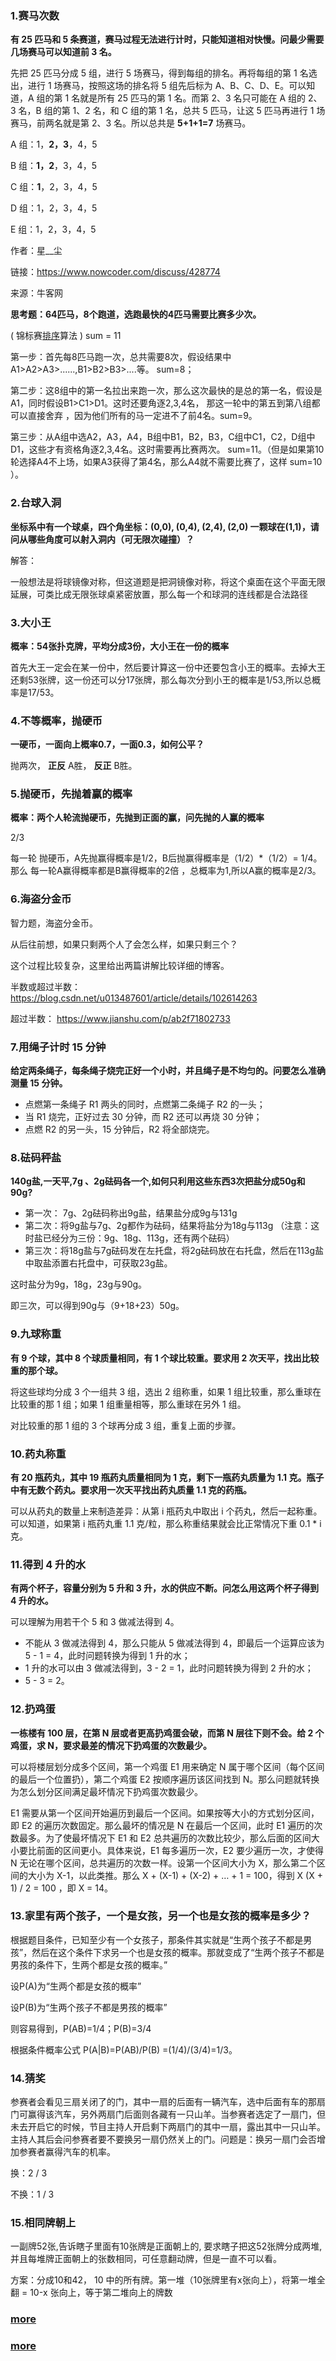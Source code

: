 ### 1.赛马次数

**有 25 匹马和 5 条赛道，赛马过程无法进行计时，只能知道相对快慢。问最少需要几场赛马可以知道前 3 名。**

先把 25 匹马分成 5 组，进行 5 场赛马，得到每组的排名。再将每组的第 1 名选出，进行 1 场赛马，按照这场的排名将 5 组先后标为 A、B、C、D、E。可以知道，A 组的第 1 名就是所有 25 匹马的第 1 名。而第 2、3 名只可能在 A 组的 2、3 名，B 组的第 1、2 名，和 C 组的第 1 名，总共 5 匹马，让这 5 匹马再进行 1 场赛马，前两名就是第 2、3 名。所以总共是 **5+1+1=7** 场赛马。

A 组：1，**2，3**，4，5

B 组：**1，2**，3，4，5

C 组：**1**，2，3，4，5

D 组：1，2，3，4，5

E 组：1，2，3，4，5

作者：星__尘

链接：https://www.nowcoder.com/discuss/428774

来源：牛客网



**思考题：64匹马，8个跑道，选跑最快的4匹马需要比赛多少次。**

( 锦标赛[排序]()算法 ) sum = 11

第一步：首先每8匹马跑一次，总共需要8次，假设结果中A1>A2>A3>......,B1>B2>B3>....等。 sum=8；

第二步：这8组中的第一名拉出来跑一次，那么这次最快的是总的第一名，假设是A1，同时假设B1>C1>D1。这时还要角逐2,3,4名， 那这一轮中的第五到第八组都可以直接舍弃 ，因为他们所有的马一定进不了前4名。sum=9。

第三步：从A组中选A2，A3，A4，B组中B1，B2，B3，C组中C1，C2，D组中D1，这些才有资格角逐2,3,4名。这时需要再比赛两次。 sum=11。（但是如果第10轮选择A4不上场，如果A3获得了第4名，那么A4就不需要比赛了，这样 sum=10 ）。



### 2.台球入洞

**坐标系中有一个球桌，四个角坐标：(0,0), (0,4), (2,4), (2,0)  一颗球在(1,1)，请问从哪些角度可以射入洞内（可无限次碰撞）？**

解答：

一般想法是将球镜像对称，但这道题是把洞镜像对称，将这个桌面在这个平面无限延展，可类比成无限张球桌紧密放置，那么每一个和球洞的连线都是合法路径



### 3.大小王

**概率：54张扑克牌，平均分成3份，大小王在一份的概率**

首先大王一定会在某一份中，然后要计算这一份中还要包含小王的概率。去掉大王还剩53张牌，这一份还可以分17张牌，那么每次分到小王的概率是1/53,所以总概率是17/53。



### 4.不等概率，抛硬币

**一硬币，一面向上概率0.7，一面0.3，如何公平？**

抛两次， **正反** A胜， **反正** B胜。



### 5.抛硬币，先抛着赢的概率

**概率：两个人轮流抛硬币，先抛到正面的赢，问先抛的人赢的概率**

2/3

每一轮 抛硬币，A先抛赢得概率是1/2，B后抛赢得概率是（1/2）*（1/2）= 1/4。那么 每一轮A赢得概率都是B赢得概率的2倍 ，总概率为1,所以A赢的概率是2/3。



### 6.海盗分金币

智力题，海盗分金币。

从后往前想，如果只剩两个人了会怎么样，如果只剩三个？

这个过程比较复杂，这里给出两篇讲解比较详细的博客。

半数或超过半数： https://blog.csdn.net/u013487601/article/details/102614263

超过半数： https://www.jianshu.com/p/ab2f71802733



### 7.用绳子计时 15 分钟

**给定两条绳子，每条绳子烧完正好一个小时，并且绳子是不均匀的。问要怎么准确测量 15 分钟。**

- 点燃第一条绳子 R1 两头的同时，点燃第二条绳子 R2 的一头；
- 当 R1 烧完，正好过去 30 分钟，而 R2 还可以再烧 30 分钟；
- 点燃 R2 的另一头，15 分钟后，R2 将全部烧完。



### 8.砝码秤盐

**140g盐,一天平,7g 、2g砝码各一个,如何只利用这些东西3次把盐分成50g和90g?**

- 第一次： 7g、2g砝码称出9g盐，结果盐分成9g与131g
- 第二次：将9g盐与7g、2g都作为砝码，结果将盐分为18g与113g （注意：这时盐已经分为三份：9g、18g、113g，还有两个砝码）
- 第三次：将18g盐与7g砝码发在左托盘，将2g砝码放在右托盘，然后在113g盐中取盐添置右托盘中，可获取23g盐。

这时盐分为9g，18g，23g与90g。

即三次，可以得到90g与（9+18+23）50g。



### 9.九球称重

**有 9 个球，其中 8 个球质量相同，有 1 个球比较重。要求用 2 次天平，找出比较重的那个球。**

将这些球均分成 3 个一组共 3 组，选出 2 组称重，如果 1 组比较重，那么重球在比较重的那 1 组；如果 1 组重量相等，那么重球在另外 1 组。

对比较重的那 1 组的 3 个球再分成 3 组，重复上面的步骤。



### 10.药丸称重

**有 20 瓶药丸，其中 19 瓶药丸质量相同为 1 克，剩下一瓶药丸质量为 1.1 克。瓶子中有无数个药丸。要求用一次天平找出药丸质量 1.1 克的药瓶。**

可以从药丸的数量上来制造差异：从第 i 瓶药丸中取出 i 个药丸，然后一起称重。可以知道，如果第 i 瓶药丸重 1.1 克/粒，那么称重结果就会比正常情况下重 0.1 * i 克。



### 11.得到 4 升的水

**有两个杯子，容量分别为 5 升和 3 升，水的供应不断。问怎么用这两个杯子得到 4 升的水。**

可以理解为用若干个 5 和 3 做减法得到 4。

- 不能从 3 做减法得到 4，那么只能从 5 做减法得到 4，即最后一个运算应该为 5 - 1 = 4，此时问题转换为得到 1 升的水；
- 1 升的水可以由 3 做减法得到，3 - 2 = 1，此时问题转换为得到 2 升的水；
- 5 - 3 = 2。



### 12.扔鸡蛋

**一栋楼有 100 层，在第 N 层或者更高扔鸡蛋会破，而第 N 层往下则不会。给 2 个鸡蛋，求 N，要求最差的情况下扔鸡蛋的次数最少。**

可以将楼层划分成多个区间，第一个鸡蛋 E1 用来确定 N 属于哪个区间（每个区间的最后一个位置扔），第二个鸡蛋 E2 按顺序遍历该区间找到 N。那么问题就转换为怎么划分区间满足最坏情况下扔鸡蛋次数最少。

E1 需要从第一个区间开始遍历到最后一个区间。如果按等大小的方式划分区间，即 E2 的遍历次数固定。那么最坏的情况是 N 在最后一个区间，此时 E1 遍历的次数最多。为了使最坏情况下 E1 和 E2 总共遍历的次数比较少，那么后面的区间大小要比前面的区间更小。具体来说，E1 每多遍历一次，E2 要少遍历一次，才使得 N 无论在哪个区间，总共遍历的次数一样。设第一个区间大小为 X，那么第二个区间的大小为 X-1，以此类推。那么 X + (X-1) + (X-2) + … + 1 = 100，得到 X (X + 1) / 2 = 100 ，即 X = 14。



### 13.家里有两个孩子，一个是女孩，另一个也是女孩的概率是多少？

根据题目条件，已知至少有一个女孩子，那条件其实就是“生两个孩子不都是男孩”，然后在这个条件下求另一个也是女孩的概率。那就变成了“生两个孩子不都是男孩的条件下，生两个都是女孩的概率。”

设P(A)为“生两个都是女孩的概率”

设P(B)为“生两个孩子不都是男孩的概率”

则容易得到，P(AB)=1/4；P(B)=3/4

根据条件概率公式 P(A|B)=P(AB)/P(B) =(1/4)/(3/4)=1/3。



### 14.猜奖

参赛者会看见三扇关闭了的门，其中一扇的后面有一辆汽车，选中后面有车的那扇门可赢得该汽车，另外两扇门后面则各藏有一只山羊。当参赛者选定了一扇门，但未去开启它的时候，节目主持人开启剩下两扇门的其中一扇，露出其中一只山羊。主持人其后会问参赛者要不要换另一扇仍然关上的门。问题是：换另一扇门会否增加参赛者赢得汽车的机率。

换：2 / 3

不换：1 / 3



### 15.相同牌朝上

一副牌52张,告诉瞎子里面有10张牌是正面朝上的, 要求瞎子把这52张牌分成两堆, 并且每堆牌正面朝上的张数相同，可任意翻动牌，但是一直不可以看。

方案：分成10和42， 10 中的所有牌。第一堆（10张牌里有x张向上），将第一堆全翻 = 10-x 张向上，等于第二堆向上的牌数



### [more](https://www.nowcoder.com/discuss/526897?type=post&order=time&pos=&page=2&channel=-2&source_id=search_post)

### [more](https://www.nowcoder.com/discuss/505106?channel=1009&source_id=home_feed)